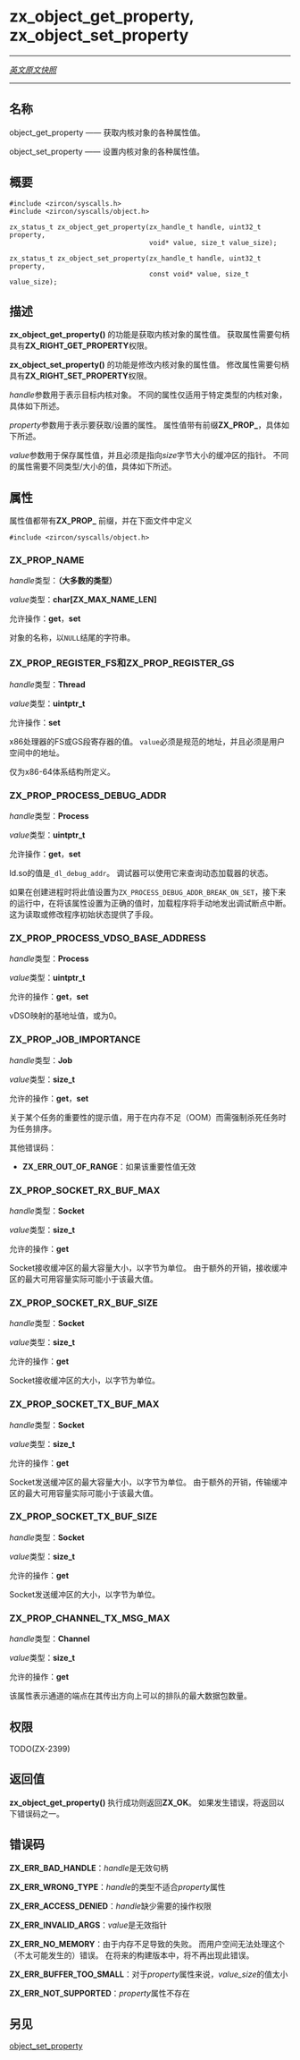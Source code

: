 # zx_object_get_property, zx_object_set_property
---

[*英文原文快照*](https://github.com/fuchsia-mirror/zircon/blob/8ebf318d4c9c0b4f64709d0a978c019129a49cfc/docs/syscalls/object_get_property.md)

---
<!-- ## NAME -->
## 名称
<!-- 
object_get_property - Ask for various properties of various kernel objects. -->
object_get_property —— 获取内核对象的各种属性值。

<!-- object_set_property - Set various properties of various kernel objects. -->
object_set_property —— 设置内核对象的各种属性值。

<!-- ## SYNOPSIS -->
## 概要

```
#include <zircon/syscalls.h>
#include <zircon/syscalls/object.h>

zx_status_t zx_object_get_property(zx_handle_t handle, uint32_t property,
                                   void* value, size_t value_size);

zx_status_t zx_object_set_property(zx_handle_t handle, uint32_t property,
                                   const void* value, size_t value_size);
```

<!-- ## DESCRIPTION -->
## 描述

<!-- **zx_object_get_property()** requests the value of a kernel object's property.
Getting a property requires **ZX_RIGHT_GET_PROPERTY** rights on the handle. -->
**zx_object_get_property()** 的功能是获取内核对象的属性值。 
获取属性需要句柄具有**ZX_RIGHT_GET_PROPERTY**权限。

<!-- **zx_object_set_property()** modifies the value of a kernel object's property.
Setting a property requires **ZX_RIGHT_SET_PROPERTY** rights on the handle. -->
**zx_object_set_property()** 的功能是修改内核对象的属性值。
修改属性需要句柄具有**ZX_RIGHT_SET_PROPERTY**权限。

<!-- The *handle* parameter indicates the target kernel object. Different properties
only work on certain types of kernel objects, as described below. -->
*handle*参数用于表示目标内核对象。 
不同的属性仅适用于特定类型的内核对象，具体如下所述。

<!-- The *property* parameter indicates which property to get/set. Property values
have the prefix **ZX_PROP_**, and are described below. -->
*property*参数用于表示要获取/设置的属性。
属性值带有前缀**ZX_PROP_**，具体如下所述。

<!-- The *value* parameter holds the property value, and must be a pointer to a
buffer of *size* bytes. Different properties expect different value types/sizes
as described below. -->
*value*参数用于保存属性值，并且必须是指向*size*字节大小的缓冲区的指针。 
不同的属性需要不同类型/大小的值，具体如下所述。

<!-- ## PROPERTIES -->
## 属性

<!-- Property values have the prefix **ZX_PROP_**, and are defined in -->
属性值都带有**ZX_PROP_** 前缀，并在下面文件中定义

```
#include <zircon/syscalls/object.h>
```

### ZX_PROP_NAME

<!-- *handle* type: **(Most types)** -->
*handle*类型：**（大多数的类型）**

<!-- *value* type: **char\[ZX_MAX_NAME_LEN\]** -->
 *value*类型：**char\[ZX_MAX_NAME_LEN\]**

<!-- Allowed operations: **get**, **set** -->
允许操作：**get**，**set**
<!-- The name of the object, as a NUL-terminated string. -->
对象的名称，以`NULL`结尾的字符串。

<!-- ### ZX_PROP_REGISTER_FS and ZX_PROP_REGISTER_GS -->
### ZX_PROP_REGISTER_FS和ZX_PROP_REGISTER_GS

<!-- *handle* type: **Thread** -->
*handle*类型：**Thread**

<!-- *value* type: **uintptr_t** -->
*value*类型：**uintptr_t**

<!-- Allowed operations: **set** -->
允许操作：**set**

<!-- The value of the x86 FS or GS segment register. `value` must be a
canonical address, and must be a userspace address. -->
x86处理器的FS或GS段寄存器的值。
`value`必须是规范的地址，并且必须是用户空间中的地址。

<!-- Only defined for x86-64. -->
仅为x86-64体系结构所定义。

### ZX_PROP_PROCESS_DEBUG_ADDR

<!-- *handle* type: **Process** -->
*handle*类型：**Process**

<!-- *value* type: **uintptr_t** -->
*value*类型：**uintptr_t**

<!-- Allowed operations: **get**, **set** -->
允许操作：**get**，**set**

<!-- The value of ld.so's `_dl_debug_addr`. This can be used by debuggers to
interrogate the state of the dynamic loader. -->
ld.so的值是`_dl_debug_addr`。 
调试器可以使用它来查询动态加载器的状态。

<!-- If this value is set to `ZX_PROCESS_DEBUG_ADDR_BREAK_ON_SET` on process
creation, the loader will manually issue a debug breakpoint when the property
has been set to its correct value. This gives an opportunity to read or modify
the initial state of the program. -->
如果在创建进程时将此值设置为`ZX_PROCESS_DEBUG_ADDR_BREAK_ON_SET`，接下来的运行中，在将该属性设置为正确的值时，加载程序将手动地发出调试断点中断。
这为读取或修改程序初始状态提供了手段。

### ZX_PROP_PROCESS_VDSO_BASE_ADDRESS

<!-- *handle* type: **Process** -->
*handle*类型：**Process**

<!-- *value* type: **uintptr_t** -->
*value*类型：**uintptr_t**

<!-- Allowed operations: **get** -->
允许的操作：**get**，**set**

<!-- The base address of the vDSO mapping, or zero. -->
vDSO映射的基地址值，或为0。

### ZX_PROP_JOB_IMPORTANCE

<!-- *handle* type: **Job** -->
*handle*类型：**Job**

<!-- *value* type: **zx_job_importance_t** -->
*value*类型：**size_t**

<!-- Allowed operations: **get**, **set** -->
允许的操作：**get**，**set**

<!-- A hint about how important a job is; used to rank jobs for the out-of-memory
(OOM) killer. -->
关于某个任务的重要性的提示值，用于在内存不足（OOM）而需强制杀死任务时为任务排序。

<!-- Additional errors: -->
其他错误码：

<!-- *   **ZX_ERR_OUT_OF_RANGE**: If the importance value is not valid -->
* **ZX_ERR_OUT_OF_RANGE**：如果该重要性值无效

### ZX_PROP_SOCKET_RX_BUF_MAX

<!-- *handle* type: **Socket** -->
*handle*类型：**Socket**

<!-- *value* type: **size_t** -->
*value*类型：**size_t**

<!-- Allowed operations: **get** -->
允许的操作：**get**

<!-- The maximum size of the receive buffer of a socket, in bytes. The receive
buffer may become full at a capacity less than the maximum due to overheads. -->
Socket接收缓冲区的最大容量大小，以字节为单位。 
由于额外的开销，接收缓冲区的最大可用容量实际可能小于该最大值。

### ZX_PROP_SOCKET_RX_BUF_SIZE

<!-- *handle* type: **Socket** -->
*handle*类型：**Socket**

<!-- *value* type: **size_t** -->
*value*类型：**size_t**

<!-- Allowed operations: **get** -->
允许的操作：**get**

<!-- The size of the receive buffer of a socket, in bytes. -->
Socket接收缓冲区的大小，以字节为单位。

### ZX_PROP_SOCKET_TX_BUF_MAX

<!-- *handle* type: **Socket** -->
*handle*类型：**Socket**

<!-- *value* type: **size_t** -->
*value*类型：**size_t**

<!-- Allowed operations: **get** -->
允许的操作：**get**

<!-- The maximum size of the transmit buffer of a socket, in bytes. The transmit
buffer may become full at a capacity less than the maximum due to overheads. -->
Socket发送缓冲区的最大容量大小，以字节为单位。 
由于额外的开销，传输缓冲区的最大可用容量实际可能小于该最大值。

### ZX_PROP_SOCKET_TX_BUF_SIZE

<!-- *handle* type: **Socket** -->
*handle*类型：**Socket**

<!-- *value* type: **size_t** -->
*value*类型：**size_t**

<!-- Allowed operations: **get** -->
允许的操作：**get**

<!-- The size of the transmit buffer of a socket, in bytes. -->
Socket发送缓冲区的大小，以字节为单位。

### ZX_PROP_CHANNEL_TX_MSG_MAX

<!-- *handle* type: **Channel** -->
*handle*类型：**Channel**

<!-- *value* type: **size_t** -->
*value*类型：**size_t**

<!-- Allowed operations: **get** -->
允许的操作：**get**

<!-- The maximum number of packets a channel endpoint can have pending in
its outgoing direction. -->
该属性表示通道的端点在其传出方向上可以的排队的最大数据包数量。

<!-- ## RIGHTS -->
## 权限

TODO(ZX-2399)

<!-- ## RETURN VALUE -->
## 返回值

<!-- **zx_object_get_property**() returns **ZX_OK** on success. In the event of
failure, a negative error value is returned. -->
**zx_object_get_property()** 执行成功则返回**ZX_OK**。
如果发生错误，将返回以下错误码之一。

<!-- ## ERRORS -->
## 错误码

<!-- **ZX_ERR_BAD_HANDLE**: *handle* is not a valid handle -->
**ZX_ERR_BAD_HANDLE**：*handle*是无效句柄

<!-- **ZX_ERR_WRONG_TYPE**: *handle* is not an appropriate type for *property* -->
**ZX_ERR_WRONG_TYPE**：*handle*的类型不适合*property*属性

<!-- 
**ZX_ERR_ACCESS_DENIED**: *handle* does not have the necessary rights for the
operation -->
**ZX_ERR_ACCESS_DENIED**：*handle*缺少需要的操作权限

<!-- **ZX_ERR_INVALID_ARGS**: *value* is an invalid pointer -->
**ZX_ERR_INVALID_ARGS**：*value*是无效指针
<!-- 
**ZX_ERR_NO_MEMORY**  Failure due to lack of memory.
There is no good way for userspace to handle this (unlikely) error.
In a future build this error will no longer occur. -->
**ZX_ERR_NO_MEMORY**：由于内存不足导致的失败。
而用户空间无法处理这个（不太可能发生的）错误。
在将来的构建版本中，将不再出现此错误。

<!-- **ZX_ERR_BUFFER_TOO_SMALL**: *value_size* is too small for *property* -->
**ZX_ERR_BUFFER_TOO_SMALL**：对于*property*属性来说，*value_size*的值太小

<!-- **ZX_ERR_NOT_SUPPORTED**: *property* does not exist -->
**ZX_ERR_NOT_SUPPORTED**：*property*属性不存在

<!-- ## SEE ALSO -->
## 另见

[object_set_property](object_set_property.md)
